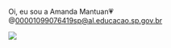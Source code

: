 Oi, eu sou a Amanda Mantuan💗
@00001099076419sp@al.educacao.sp.gov.br

![]( https://images.app.goo.gl/R3zeDjcQZtGAit8z6 )

<!---
Amanda-mantuan/Amanda-mantuan is a ✨ special ✨ repository because its `README.md` (this file) appears on your GitHub profile.
You can click the Preview link to take a look at your changes.
--->
